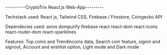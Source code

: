 ----------CryptoTrix React.js Web-App---------

Techstack used: React js, Tailwind CSS, Firebase / Firestore, Coingecko API

Dependecies used: 
    axios
    dompurify
    firebase
    react
    react-dom
    react-icons
    react-router-dom
    react-sparklines

Features: Top coins and Trendincoins data, Search coin feature, signin and signout, Account and wishlist option, Light mode and Dark mode 